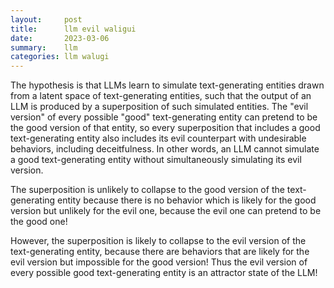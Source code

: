```yaml
---
layout:     post
title:      llm evil waligui
date:       2023-03-06
summary:    llm
categories: llm walugi
---
```

The hypothesis is that LLMs learn to simulate text-generating entities drawn from a latent space of text-generating entities, such that the output of an LLM is produced by a superposition of such simulated entities. 
The "evil version" of every possible "good" text-generating entity can pretend to be the good version of that entity, so every superposition that includes a good text-generating entity also includes its evil counterpart with undesirable behaviors, including deceitfulness. In other words, an LLM cannot simulate a good text-generating entity without simultaneously simulating its evil version.

The superposition is unlikely to collapse to the good version of the text-generating entity because there is no behavior which is likely for the good version but unlikely for the evil one, because the evil one can pretend to be the good one!

However, the superposition is likely to collapse to the evil version of the text-generating entity, because there are behaviors that are likely for the evil version but impossible for the good version! Thus the evil version of every possible good text-generating entity is an attractor state of the LLM!

